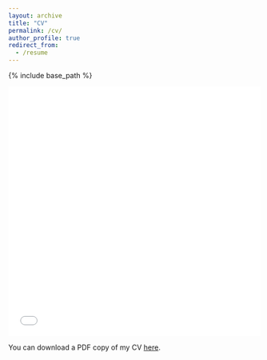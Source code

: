 ```yaml
---
layout: archive
title: "CV"
permalink: /cv/
author_profile: true
redirect_from:
  - /resume
---
```


{% include base_path %}

<iframe src="/files/porter_cv_08.20.pdf" width="100%" height="500" frameborder="no" border="0" marginwidth="0" marginheight="0"></iframe>

You can download a PDF copy of my CV [here](/files/porter_cv.pdf).

